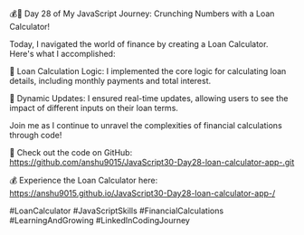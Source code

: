 💰🚀 Day 28 of My JavaScript Journey: Crunching Numbers with a Loan Calculator!

Today, I navigated the world of finance by creating a Loan Calculator. Here's what I accomplished:

🔢 Loan Calculation Logic: I implemented the core logic for calculating loan details, including monthly payments and total interest.

🔄 Dynamic Updates: I ensured real-time updates, allowing users to see the impact of different inputs on their loan terms.

Join me as I continue to unravel the complexities of financial calculations through code!

🔗 Check out the code on GitHub: https://github.com/anshu9015/JavaScript30-Day28-loan-calculator-app-.git

💰 Experience the Loan Calculator here: https://anshu9015.github.io/JavaScript30-Day28-loan-calculator-app-/

#LoanCalculator #JavaScriptSkills #FinancialCalculations #LearningAndGrowing #LinkedInCodingJourney
